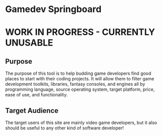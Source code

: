 # Gamedev Springboard

# WORK IN PROGRESS - CURRENTLY UNUSABLE

## Purpose

The purpose of this tool is to help budding game developers find good places to start with their coding projects. It will allow them to filter game development toolkits, libraries, fantasy consoles, and engines all by programming language, source operating system, target platform, price, ease of use, and functionality.

## Target Audience

The target users of this site are mainly video game developers, but it also should be useful to any other kind of software developer!
